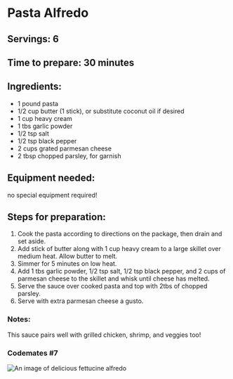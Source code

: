 # Pasta Alfredo

## Servings: 6

## Time to prepare: 30 minutes 

## Ingredients:
- 1 pound pasta
- 1/2 cup butter (1 stick), or substitute coconut oil if desired
- 1 cup heavy cream
- 1 tbs garlic powder
- 1/2 tsp salt
- 1/2 tsp black pepper
- 2 cups grated parmesan cheese
- 2 tbsp chopped parsley, for garnish

## Equipment needed:
no special equipment required!


## Steps for preparation:
1. Cook the pasta according to directions on the package, then drain and set aside. 
2. Add stick of butter along with 1 cup heavy cream to a large skillet over medium heat. Allow butter to melt.
3. Simmer for 5 minutes on low heat.
4. Add 1 tbs garlic powder, 1/2 tsp salt, 1/2 tsp black pepper, and 2 cups of parmesan cheese to the skillet and whisk until cheese has melted.
5. Serve the sauce over cooked pasta and top with 2tbs of chopped parsley.
6. Serve with extra parmesan cheese a gusto.


### Notes:
This sauce pairs well with grilled chicken, shrimp, and veggies too!


### Codemates #7

![An image of delicious fettucine alfredo](https://images.unsplash.com/photo-1607116667981-ff148a14e975?ixlib=rb-4.0.3&ixid=MnwxMjA3fDB8MHxwaG90by1wYWdlfHx8fGVufDB8fHx8&auto=format&fit=crop&w=1287&q=80)
